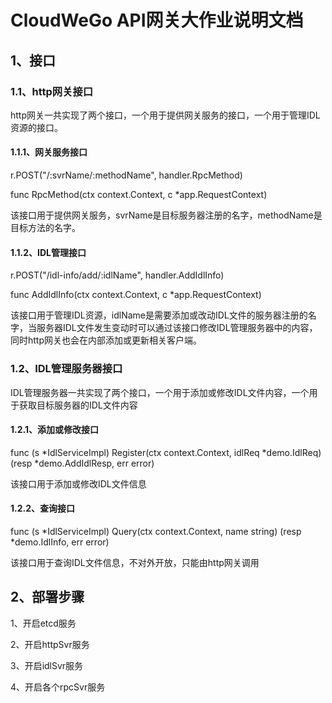 # CloudWeGo API网关大作业说明文档

## 1、接口

### 1.1、http网关接口

http网关一共实现了两个接口，一个用于提供网关服务的接口，一个用于管理IDL资源的接口。

#### 1.1.1、网关服务接口

r.POST("/:svrName/:methodName", handler.RpcMethod)

func RpcMethod(ctx context.Context, c *app.RequestContext)

该接口用于提供网关服务，svrName是目标服务器注册的名字，methodName是目标方法的名字。

#### 1.1.2、IDL管理接口

r.POST("/idl-info/add/:idlName", handler.AddIdlInfo)

func AddIdlInfo(ctx context.Context, c *app.RequestContext)

该接口用于管理IDL资源，idlName是需要添加或改动IDL文件的服务器注册的名字，当服务器IDL文件发生变动时可以通过该接口修改IDL管理服务器中的内容，同时http网关也会在内部添加或更新相关客户端。

### 1.2、IDL管理服务器接口

IDL管理服务器一共实现了两个接口，一个用于添加或修改IDL文件内容，一个用于获取目标服务器的IDL文件内容

#### 1.2.1、添加或修改接口

func (s *IdlServiceImpl) Register(ctx context.Context, idlReq *demo.IdlReq) (resp *demo.AddIdlResp, err error)

该接口用于添加或修改IDL文件信息

#### 1.2.2、查询接口

func (s *IdlServiceImpl) Query(ctx context.Context, name string) (resp *demo.IdlInfo, err error)

该接口用于查询IDL文件信息，不对外开放，只能由http网关调用

## 2、部署步骤

1、开启etcd服务

2、开启httpSvr服务

3、开启idlSvr服务

4、开启各个rpcSvr服务